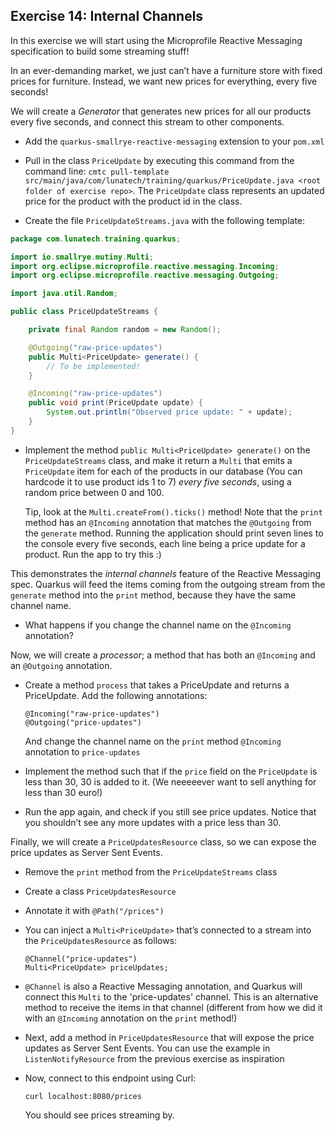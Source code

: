 ## Exercise 14: Internal Channels

In this exercise we will start using the Microprofile Reactive Messaging specification to build some streaming stuff!

In an ever-demanding market, we just can’t have a furniture store with fixed prices for furniture. Instead, we want new prices for everything, every five seconds!

We will create a _Generator_ that generates new prices for all our products every five seconds, and connect this stream to other components.

* Add the `quarkus-smallrye-reactive-messaging` extension to your `pom.xml`

* Pull in the class `PriceUpdate` by executing this command from the command line: `cmtc pull-template src/main/java/com/lunatech/training/quarkus/PriceUpdate.java <root folder of exercise repo>`. The `PriceUpdate` class represents an updated price for the product with the product id in the class. 

* Create the file `PriceUpdateStreams.java` with the following template:

```java
package com.lunatech.training.quarkus;

import io.smallrye.mutiny.Multi;
import org.eclipse.microprofile.reactive.messaging.Incoming;
import org.eclipse.microprofile.reactive.messaging.Outgoing;

import java.util.Random;

public class PriceUpdateStreams {

    private final Random random = new Random();

    @Outgoing("raw-price-updates")
    public Multi<PriceUpdate> generate() {
        // To be implemented!
    }

    @Incoming("raw-price-updates")
    public void print(PriceUpdate update) {
        System.out.println("Observed price update: " + update);
    }
}
```

* Implement the method `public Multi<PriceUpdate> generate()` on the `PriceUpdateStreams` class, and make it return a `Multi` that emits a `PriceUpdate` item for each of the products in our database (You can hardcode it to use product ids 1 to 7) *every five seconds*, using a random price between 0 and 100.
  
  Tip, look at the `Multi.createFrom().ticks()` method!
  Note that the `print` method has an `@Incoming` annotation that matches the `@Outgoing` from the `generate` method. Running the application should print seven lines to the console every five seconds, each line being a price update for a product. Run the app to try this :)

This demonstrates the _internal channels_ feature of the Reactive Messaging spec. Quarkus will feed the items coming from the outgoing stream from the `generate` method into the `print` method, because they have the same channel name.

* What happens if you change the channel name on the `@Incoming` annotation?

Now, we will create a _processor_; a method that has both an `@Incoming` and an `@Outgoing` annotation.

* Create a method `process` that takes a PriceUpdate and returns a PriceUpdate. Add the following annotations:

      @Incoming("raw-price-updates")
      @Outgoing("price-updates")

  And change the channel name on the `print` method `@Incoming` annotation to `price-updates`
* Implement the method such that if the `price` field on the `PriceUpdate` is less than 30, 30 is added to it. (We neeeeever want to sell anything for less than 30 euro!)
* Run the app again, and check if you still see price updates. Notice that you shouldn’t see any more updates with a price less than 30.

Finally, we will create a `PriceUpdatesResource` class, so we can expose the price updates as Server Sent Events.

* Remove the `print` method from the `PriceUpdateStreams` class
* Create a class `PriceUpdatesResource`
* Annotate it with `@Path("/prices")`
* You can inject a `Multi<PriceUpdate>` that’s connected to a stream into the `PriceUpdatesResource` as follows:

      @Channel("price-updates")
      Multi<PriceUpdate> priceUpdates;
  
* `@Channel` is also a Reactive Messaging annotation, and Quarkus will connect this `Multi` to the 'price-updates' channel. This is an alternative method to receive the items in that channel (different from how we did it with an `@Incoming` annotation on the `print` method!)
* Next, add a method in `PriceUpdatesResource` that will expose the price updates as Server Sent Events. You can use the example in `ListenNotifyResource` from the previous exercise as inspiration

* Now, connect to this endpoint using Curl:

      curl localhost:8080/prices

  You should see prices streaming by.
